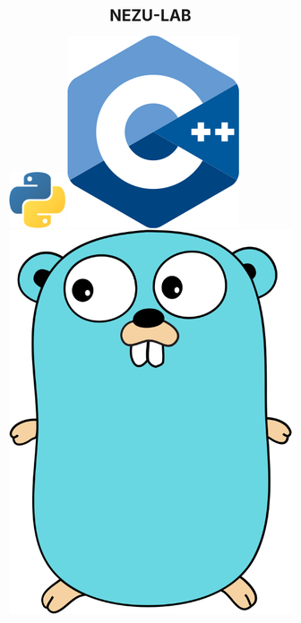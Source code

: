 <div>
  <center><h1>NEZU-LAB</h1></center>
</div>
<div style="display:inline-block">
  <img alt"Python3" src="https://raw.githubusercontent.com/nezu-lab/nezu-lab/main/python.png" width="100" height="100"/>
  <img alt="C++" src="https://raw.githubusercontent.com/nezu-lab/nezu-lab/main/cpp.png"/>
  <img alt="Go" src="https://raw.githubusercontent.com/nezu-lab/nezu-lab/main/golang.png"/>
</div>
